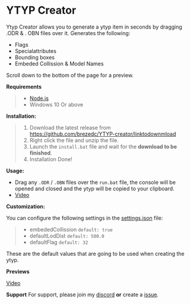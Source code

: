 # YTYP Creator

Ytyp Creator allows you to generate a ytyp item in seconds by dragging .ODR & . OBN files over it.
Generates the following:
- Flags 
- Specialattributes
- Bounding boxes
- Embeded Collission & Model Names

Scroll down to the bottom of the page for a preview.

**Requirements**
> - [Node.js](https://nodejs.org/en/)
> - Windows 10 Or above


**Installation:**
> 1. Download the latest release from https://github.com/brezedc/YTYP-creator/linktodownmload
> 2. Right click the file and  unzip the file.
> 3. Launch the `install.bat` file and wait for the **download to be finished**.
> 4. Installation Done!

**Usage:**
- Drag any `.ODR` / `.OBN` files over the `run.bat` file, the console will be opened and closed and the ytyp will be copied to your clipboard.
- [Video](https://gyazo.com/4e50a9d9ce10f9cc2bdbc8b26d6bd012)

**Customization:**

You can configure the following settings in the [settings.json](https://pages.github.com/) file:

> - embededCollission `default: true`
> - defaultLodDist `default: 500.0`
> - defaultFlag `default: 32`

These are the default values that are going to be used when creating the ytyp.

**Previews**

[Video](https://gyazo.com/4e50a9d9ce10f9cc2bdbc8b26d6bd012)


**Support**
For support, please join my [discord](https://breze.site) __or__ create a [issue](https://github.com/brezedc/YTYP-Creator/issues/new).


